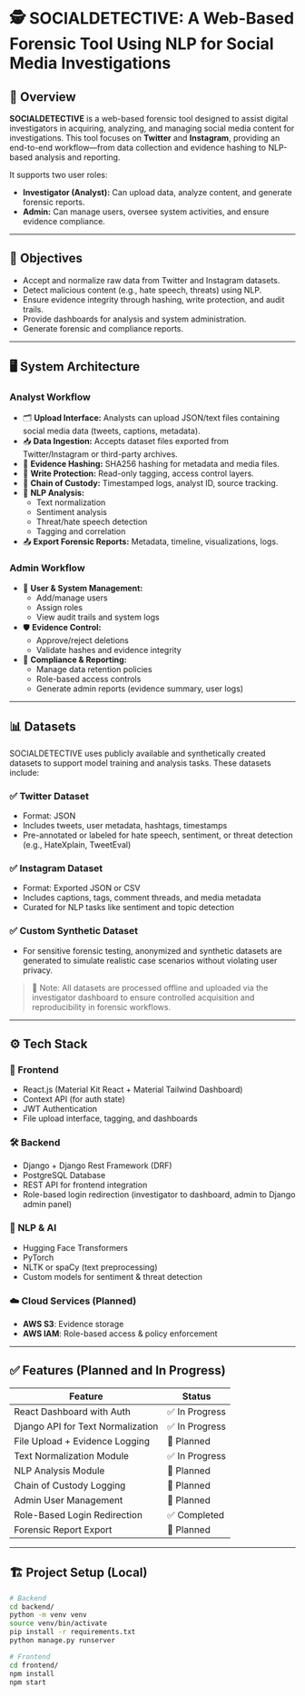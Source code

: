 # 🕵️ SOCIALDETECTIVE: A Web-Based Forensic Tool Using NLP for Social Media Investigations

## 📌 Overview

**SOCIALDETECTIVE** is a web-based forensic tool designed to assist digital investigators in acquiring, analyzing, and managing social media content for investigations. This tool focuses on **Twitter** and **Instagram**, providing an end-to-end workflow—from data collection and evidence hashing to NLP-based analysis and reporting.

It supports two user roles:  
- **Investigator (Analyst):** Can upload data, analyze content, and generate forensic reports.  
- **Admin:** Can manage users, oversee system activities, and ensure evidence compliance.

---

## 🎯 Objectives

- Accept and normalize raw data from Twitter and Instagram datasets.
- Detect malicious content (e.g., hate speech, threats) using NLP.
- Ensure evidence integrity through hashing, write protection, and audit trails.
- Provide dashboards for analysis and system administration.
- Generate forensic and compliance reports.

---

## 🖥️ System Architecture

### Analyst Workflow
- 🗂️ **Upload Interface:** Analysts can upload JSON/text files containing social media data (tweets, captions, metadata).
- 📥 **Data Ingestion:** Accepts dataset files exported from Twitter/Instagram or third-party archives.
- 🔐 **Evidence Hashing:** SHA256 hashing for metadata and media files.
- 🧱 **Write Protection:** Read-only tagging, access control layers.
- 📜 **Chain of Custody:** Timestamped logs, analyst ID, source tracking.
- 🧠 **NLP Analysis:**
  - Text normalization
  - Sentiment analysis
  - Threat/hate speech detection
  - Tagging and correlation
- 📤 **Export Forensic Reports:** Metadata, timeline, visualizations, logs.

### Admin Workflow
- 👥 **User & System Management:**
  - Add/manage users
  - Assign roles
  - View audit trails and system logs
- 🛡️ **Evidence Control:**
  - Approve/reject deletions
  - Validate hashes and evidence integrity
- 📑 **Compliance & Reporting:**
  - Manage data retention policies
  - Role-based access controls
  - Generate admin reports (evidence summary, user logs)

---

## 📊 Datasets

SOCIALDETECTIVE uses publicly available and synthetically created datasets to support model training and analysis tasks. These datasets include:

### ✅ Twitter Dataset
- Format: JSON
- Includes tweets, user metadata, hashtags, timestamps
- Pre-annotated or labeled for hate speech, sentiment, or threat detection (e.g., HateXplain, TweetEval)

### ✅ Instagram Dataset
- Format: Exported JSON or CSV
- Includes captions, tags, comment threads, and media metadata
- Curated for NLP tasks like sentiment and topic detection

### ✅ Custom Synthetic Dataset
- For sensitive forensic testing, anonymized and synthetic datasets are generated to simulate realistic case scenarios without violating user privacy.

> 📝 Note: All datasets are processed offline and uploaded via the investigator dashboard to ensure controlled acquisition and reproducibility in forensic workflows.

---

## ⚙️ Tech Stack

### 🧩 Frontend
- React.js (Material Kit React + Material Tailwind Dashboard)
- Context API (for auth state)
- JWT Authentication
- File upload interface, tagging, and dashboards

### 🛠️ Backend
- Django + Django Rest Framework (DRF)
- PostgreSQL Database
- REST API for frontend integration
- Role-based login redirection (investigator to dashboard, admin to Django admin panel)

### 🤖 NLP & AI
- Hugging Face Transformers
- PyTorch
- NLTK or spaCy (text preprocessing)
- Custom models for sentiment & threat detection

### ☁️ Cloud Services (Planned)
- **AWS S3**: Evidence storage
- **AWS IAM**: Role-based access & policy enforcement

---

## ✅ Features (Planned and In Progress)

| Feature                         | Status        |
|----------------------------------|---------------|
| React Dashboard with Auth        | ✅ In Progress |
| Django API for Text Normalization| ✅ In Progress |
| File Upload + Evidence Logging   | 🔄 Planned     |
| Text Normalization Module        | ✅ In Progress |
| NLP Analysis Module              | 🔄 Planned     |
| Chain of Custody Logging         | 🔄 Planned     |
| Admin User Management            | 🔄 Planned     |
| Role-Based Login Redirection     | ✅ Completed   |
| Forensic Report Export           | 🔄 Planned     |

---


## 🏗️ Project Setup (Local)

```bash
# Backend
cd backend/
python -m venv venv
source venv/bin/activate
pip install -r requirements.txt
python manage.py runserver

# Frontend
cd frontend/
npm install
npm start
